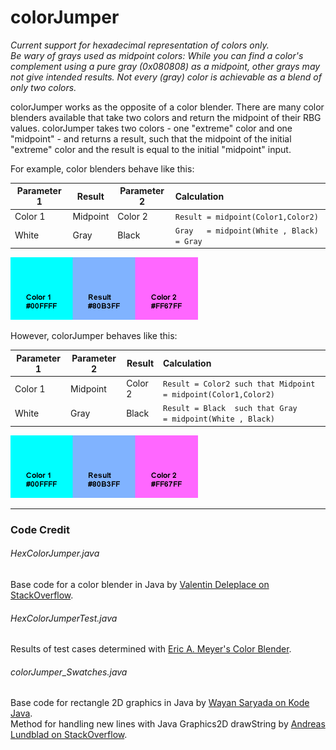 # colorJumper

_Current support for hexadecimal representation of colors only._  
_Be wary of grays used as midpoint colors: While you can find a color's complement using a pure gray (0x080808) as a midpoint, other grays may not give intended results. Not every (gray) color is achievable as a blend of only two colors._

colorJumper works as the opposite of a color blender. There are many color blenders available that take two colors and return the midpoint of their RBG values. colorJumper takes two colors - one "extreme" color and one "midpoint" - and returns a result, such that the midpoint of the initial "extreme" color and the result is equal to the initial "midpoint" input.

For example, color blenders behave like this:

Parameter 1 | Result   | Parameter 2 | Calculation
----------- | ------   | ----------- |:-----------
Color 1     | Midpoint | Color 2     | `Result = midpoint(Color1,Color2)`
White       | Gray     | Black       | `Gray   = midpoint(White , Black) = Gray`

<img src="/README_images/colorBlenders.png" width="300" />

However, colorJumper behaves like this:

Parameter 1 | Parameter 2 | Result  | Calculation
----------- | ----------- | ------  |:-----------
Color 1     | Midpoint    | Color 2 | `Result = Color2 such that Midpoint = midpoint(Color1,Color2)`
White       | Gray        | Black   | `Result = Black  such that Gray     = midpoint(White , Black)`

<img src="/README_images/colorJumper.png" width="300" />

---

### Code Credit

###### HexColorJumper.java
Base code for a color blender in Java by [Valentin Deleplace on StackOverflow].

###### HexColorJumperTest.java
Results of test cases determined with [Eric A. Meyer's Color Blender].

###### colorJumper_Swatches.java
Base code for rectangle 2D graphics in Java by [Wayan Saryada on Kode Java].\
Method for handling new lines with Java Graphics2D drawString by [Andreas Lundblad on StackOverflow].




[Valentin Deleplace on StackOverflow]: https://stackoverflow.com/a/14482509
[Eric A. Meyer's Color Blender]: https://meyerweb.com/eric/tools/color-blend/
[Wayan Saryada on Kode Java]: https://kodejava.org/how-do-i-draw-a-rectangle-in-java-2d/
[Andreas Lundblad on StackOverflow]: https://stackoverflow.com/a/4413153